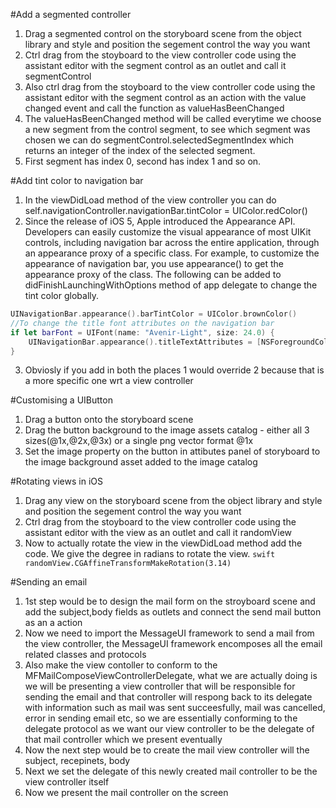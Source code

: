 #Add a segmented controller

1. Drag a segmented control on the storyboard scene from the object library and style and position the segement control the way you want
2. Ctrl drag from the stoyboard to the view controller code using the assistant editor with the segment control as an outlet and call it segmentControl
3. Also ctrl drag from the stoyboard to the view controller code using the assistant editor with the segment control as an action with the value changed event and call the function as valueHasBeenChanged
4. The valueHasBeenChanged method will be called everytime we choose a new segment from the control segment, to see which segment was chosen we can do segmentControl.selectedSegmentIndex which returns an integer of the index of the selected segment.
5. First segment has index 0, second has index 1 and so on.

#Add tint color to navigation bar

1. In the viewDidLoad method of the view controller you can do self.navigationController.navigationBar.tintColor = UIColor.redColor()
2. Since the release of iOS 5, Apple introduced the Appearance API. Developers can easily customize the visual appearance of most UIKit controls, including navigation bar across the entire application, through an appearance proxy of a specific class. For example, to customize the appearance of navigation bar, you use appearance() to get the appearance proxy of the class. The following can be added to didFinishLaunchingWithOptions method of app delegate to change the tint color globally.
```swift 
UINavigationBar.appearance().barTintColor = UIColor.brownColor()
//To change the title font attributes on the navigation bar
if let barFont = UIFont(name: "Avenir-Light", size: 24.0) {
    UINavigationBar.appearance().titleTextAttributes = [NSForegroundColorAttributeName:UIColor.whiteColor(), NSFontAttributeName:barFont]
}
```
3. Obviosly if you add in both the places 1 would override 2 because that is a more specific one wrt a view controller

#Customising a UIButton

1. Drag a button onto the storyboard scene
2. Drag the button background to the image assets catalog - either all 3 sizes(@1x,@2x,@3x) or a single png vector format @1x
3. Set the image property on the button in attibutes panel of storyboard to the image background asset added to the image catalog


#Rotating views in iOS
1. Drag any view on the storyboard scene from the object library and style and position the segement control the way you want
2. Ctrl drag from the stoyboard to the view controller code using the assistant editor with the view as an outlet and call it randomView
3. Now to actually rotate the view in the viewDidLoad method add the code. We give the degree in radians to rotate the view.
```swift randomView.CGAffineTransformMakeRotation(3.14) ```

#Sending an email
1. 1st step would be to design the mail form on the stroyboard scene and add the subject,body fields as outlets and connect the send mail button as an a action
2. Now we need to import the MessageUI framework to send a mail from the view controller, the MessageUI framework encomposes all the email related classes and protocols
3. Also make the view contoller to conform to the MFMailComposeViewControllerDelegate, what we are actually doing is we will be presenting a view controller that will be responsible for sending the email and that controller will respong back to its delegate with information such as mail was sent succeesfully, mail was cancelled, error in sending email etc, so we are essentially conforming to the delegate protocol as we want our view controller to be the delegate of that mail controller which we present eventually
4. Now the next step would be to create the mail view controller will the subject, recepinets, body
5. Next we set the delegate of this newly created mail controller to be the view controller itself
6. Now we present the mail controller on the screen

